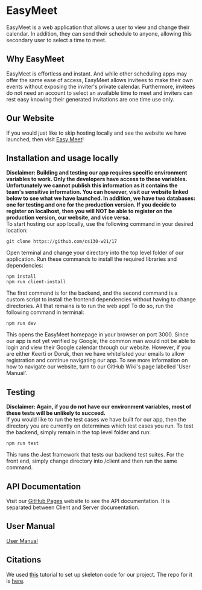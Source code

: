 # EasyMeet
EasyMeet is a web application that allows a user to view and change their calendar. In addition, they can send their schedule to anyone, allowing this secondary user to select a time to meet.

## Why EasyMeet
EasyMeet is effortless and instant. And while other scheduling apps may offer the same ease of access, EasyMeet allows invitees to make their own events without exposing the inviter's private calendar. Furthermore, invitees do not need an account to select an available time to meet and inviters can rest easy knowing their generated invitations are one time use only.

## Our Website
If you would just like to skip hosting locally and see the website we have launched, then visit [Easy Meet](http://www.easy-meet-w21project.com/)!

## Installation and usage locally
**Disclaimer: Building and testing our app requires specific environment variables to work. Only the developers have access to these variables. Unfortunately we cannot publish this information as it contains the team's sensitive information. You can however, visit our website linked below to see what we have launched. In addition, we have two databases: one for testing and one for the production version. If you decide to register on localhost, then you will NOT be able to register on the production version, our website, and vice versa.**    
To start hosting our app locally, use the following command in your desired location:
```
git clone https://github.com/cs130-w21/17
```
Open terminal and change your directory into the top level folder of our application. Run these commands to install the required libraries and dependencies:
```
npm install
npm run client-install
```
The first command is for the backend, and the second command is a custom script to install the frontend dependencies without having to change directories. All that remains is to run the web app! To do so, run the following command in terminal:
```
npm run dev
```
This opens the EasyMeet homepage in your browser on port 3000. Since our app is not yet verified by Google, the common man would not be able to login and view their Google calendar through our website. However, if you are either Keerti or Doruk, then we have whitelisted your emails to allow registration and continue navigating our app. To see more information on how to navigate our website, turn to our GitHub Wiki's page labelled 'User Manual'.

## Testing
**Disclaimer: Again, if you do not have our environment variables, most of these tests will be unlikely to succeed.**  
If you would like to run the test cases we have built for our app, then the directory you are currently on determines which test cases you run. To test the backend, simply remain in the top level folder and run:
```
npm run test
```
This runs the Jest framework that tests our backend test suites. For the front end, simply change directory into /client and then run the same command.

## API Documentation
Visit our [GitHub Pages](https://cs130-w21.github.io/17/index.html) website to see the API documentation. It is separated between Client and Server documentation.

## User Manual
[User Manual](https://github.com/cs130-w21/17/wiki/User-Manual)

## Citations
We used [this](https://www.youtube.com/watch?v=PBTYxXADG_k&list=PLillGF-RfqbbiTGgA77tGO426V3hRF9iE&ab_channel=TraversyMedia) tutorial to set up skeleton code for our project.
The repo for it is [here](https://github.com/bradtraversy/mern_shopping_list).
